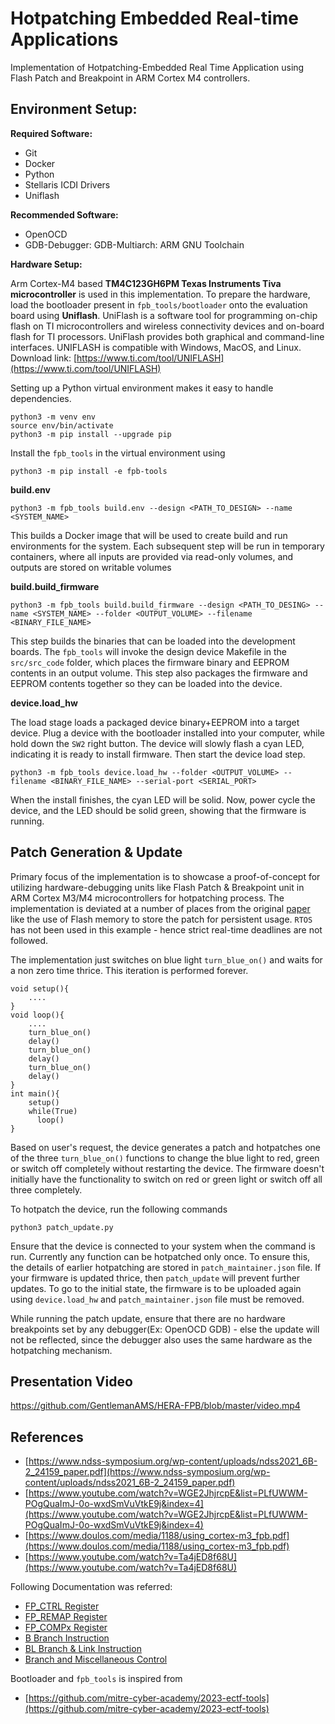 # Hotpatching Embedded Real-time Applications
Implementation of Hotpatching-Embedded Real Time Application using Flash Patch and Breakpoint in ARM Cortex M4 controllers. 

## Environment Setup:

**Required Software:**
+ Git
+ Docker
+ Python
+ Stellaris ICDI Drivers
+ Uniflash

**Recommended Software:**
+ OpenOCD 
+ GDB-Debugger: GDB-Multiarch: ARM GNU Toolchain

**Hardware Setup:**

Arm Cortex-M4 based **TM4C123GH6PM Texas Instruments Tiva microcontroller** is used in this implementation. To prepare the hardware, load the bootloader present in `fpb_tools/bootloader` onto the evaluation board using **Uniflash**. UniFlash is a software tool for programming on-chip flash on TI microcontrollers and wireless connectivity devices and on-board flash for TI processors. UniFlash provides both graphical and command-line interfaces.
UNIFLASH is compatible with Windows, MacOS, and Linux. Download link: [https://www.ti.com/tool/UNIFLASH](https://www.ti.com/tool/UNIFLASH)

Setting up a Python virtual environment makes it easy to handle dependencies.
```
python3 -m venv env
source env/bin/activate
python3 -m pip install --upgrade pip
```

Install the `fpb_tools` in the virtual environment using
```
python3 -m pip install -e fpb-tools
```

**build.env**
```
python3 -m fpb_tools build.env --design <PATH_TO_DESIGN> --name <SYSTEM_NAME>
```
This builds a Docker image that will be used to create build and run environments for the system. Each subsequent step will be run in temporary containers, where all inputs are provided via read-only volumes, and outputs are stored on writable volumes

**build.build_firmware**
```
python3 -m fpb_tools build.build_firmware --design <PATH_TO_DESING> --name <SYSTEM_NAME> --folder <OUTPUT_VOLUME> --filename <BINARY_FILE_NAME>
```
This step builds the binaries that can be loaded into the development boards. The `fpb_tools` will invoke the design device Makefile in the `src/src_code` folder, which places the firmware binary and EEPROM contents in an output volume. This step also packages the firmware and EEPROM contents together so they can be loaded into the device.

**device.load_hw**

The load stage loads a packaged device binary+EEPROM into a target device. Plug a device with the bootloader installed into your computer, while hold down the `SW2` right button. The device will slowly flash a cyan LED, indicating it is ready to install firmware. Then start the device load step.
```
python3 -m fpb_tools device.load_hw --folder <OUTPUT_VOLUME> --filename <BINARY_FILE_NAME> --serial-port <SERIAL_PORT>
```
When the install finishes, the cyan LED will be solid. Now, power cycle the device, and the LED should be solid green, showing that the firmware is running.


## Patch Generation & Update

Primary focus of the implementation is to showcase a proof-of-concept for utilizing hardware-debugging units like Flash Patch & Breakpoint unit in ARM Cortex M3/M4 microcontrollers for hotpatching process. The implementation is deviated at a number of places from the original [paper](https://www.ndss-symposium.org/wp-content/uploads/ndss2021_6B-2_24159_paper.pdf) like  the use of Flash memory to store the patch for persistent usage. `RTOS` has not been used in this example - hence strict real-time deadlines are not followed.

The implementation just switches on blue light `turn_blue_on()` and waits for a non zero time thrice. This iteration is performed forever.
```
void setup(){
    ....
}
void loop(){
    ....
    turn_blue_on()
    delay()
    turn_blue_on()
    delay()
    turn_blue_on()
    delay()
}
int main(){
    setup()
    while(True)
      loop()
}
```
Based on user's request, the device generates a patch and hotpatches one of the three `turn_blue_on()` functions to change the blue light to red, green or switch off completely without restarting the device. The firmware doesn't initially have the functionality to switch on red or green light or switch off all three completely.     

To hotpatch the device, run the following commands
```
python3 patch_update.py
```
Ensure that the device is connected to your system when the command is run. Currently any function can be hotpatched only once. To ensure this, the details of earlier hotpatching are stored in `patch_maintainer.json` file. If your firmware is updated thrice, then `patch_update` will prevent further updates. To go to the initial state, the firmware is to be uploaded again using `device.load_hw` and `patch_maintainer.json` file must be removed.

While running the patch update, ensure that there are no hardware breakpoints set by any debugger(Ex: OpenOCD GDB) - else the update will not be reflected, since the debugger also uses the same hardware as the hotpatching mechanism.

## Presentation Video

https://github.com/GentlemanAMS/HERA-FPB/blob/master/video.mp4

## References

+ [https://www.ndss-symposium.org/wp-content/uploads/ndss2021_6B-2_24159_paper.pdf](https://www.ndss-symposium.org/wp-content/uploads/ndss2021_6B-2_24159_paper.pdf)
+ [https://www.youtube.com/watch?v=WGE2JhjrcpE&list=PLfUWWM-POgQuaImJ-0o-wxdSmVuVtkE9j&index=4](https://www.youtube.com/watch?v=WGE2JhjrcpE&list=PLfUWWM-POgQuaImJ-0o-wxdSmVuVtkE9j&index=4)
+ [https://www.doulos.com/media/1188/using_cortex-m3_fpb.pdf](https://www.doulos.com/media/1188/using_cortex-m3_fpb.pdf)
+ [https://www.youtube.com/watch?v=Ta4jED8f68U](https://www.youtube.com/watch?v=Ta4jED8f68U)

Following Documentation was referred:
+ [FP_CTRL Register](https://developer.arm.com/documentation/ddi0403/d/Debug-Architecture/ARMv7-M-Debug/Flash-Patch-and-Breakpoint-unit/FlashPatch-Control-Register--FP-CTRL?lang=en)
+ [FP_REMAP Register](https://developer.arm.com/documentation/ddi0403/d/Debug-Architecture/ARMv7-M-Debug/Flash-Patch-and-Breakpoint-unit/FlashPatch-Remap-register--FP-REMAP?lang=en)
+ [FP_COMPx Register](https://developer.arm.com/documentation/ddi0403/d/Debug-Architecture/ARMv7-M-Debug/Flash-Patch-and-Breakpoint-unit/FlashPatch-Comparator-register--FP-COMPn?lang=en)
+ [B Branch Instruction](https://developer.arm.com/documentation/ddi0406/c/Application-Level-Architecture/Instruction-Details/Alphabetical-list-of-instructions/B?lang=en)
+ [BL Branch & Link Instruction](https://developer.arm.com/documentation/ddi0406/c/Application-Level-Architecture/Instruction-Details/Alphabetical-list-of-instructions/BL--BLX--immediate-?lang=en)
+ [Branch and Miscellaneous Control](https://developer.arm.com/documentation/ddi0406/c/Application-Level-Architecture/Thumb-Instruction-Set-Encoding/32-bit-Thumb-instruction-encoding/Branches-and-miscellaneous-control?lang=en)

Bootloader and `fpb_tools` is inspired from
+ [https://github.com/mitre-cyber-academy/2023-ectf-tools](https://github.com/mitre-cyber-academy/2023-ectf-tools)
